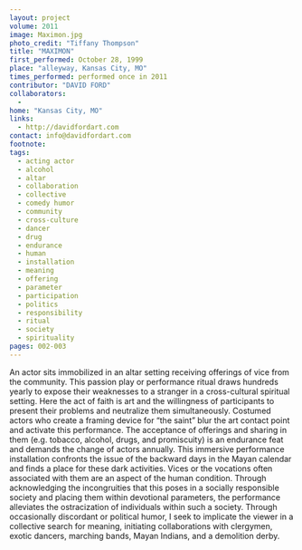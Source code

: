 ```yaml
---
layout: project
volume: 2011
image: Maximon.jpg
photo_credit: "Tiffany Thompson"
title: "MAXIMON"
first_performed: October 28, 1999
place: "alleyway, Kansas City, MO"
times_performed: performed once in 2011
contributor: "DAVID FORD"
collaborators: 
  - 
home: "Kansas City, MO"
links: 
  - http://davidfordart.com
contact: info@davidfordart.com
footnote: 
tags: 
  - acting actor
  - alcohol
  - altar
  - collaboration
  - collective
  - comedy humor
  - community
  - cross-culture
  - dancer
  - drug
  - endurance
  - human
  - installation
  - meaning
  - offering
  - parameter
  - participation
  - politics
  - responsibility
  - ritual
  - society
  - spirituality
pages: 002-003
---
```


An actor sits immobilized in an altar setting receiving offerings of vice from the community. This passion play or performance ritual draws hundreds yearly to expose their weaknesses to a stranger in a cross-cultural spiritual setting. Here the act of faith is art and the willingness of participants to present their problems and neutralize them simultaneously. Costumed actors who create a framing device for “the saint” blur the art contact point and activate this performance. The acceptance of offerings and sharing in them (e.g. tobacco, alcohol, drugs, and promiscuity) is an endurance feat and demands the change of actors annually. This immersive performance installation confronts the issue of the backward days in the Mayan calendar and finds a place for these dark activities. Vices or the vocations often associated with them are an aspect of the human condition. Through acknowledging the incongruities that this poses in a socially responsible society and placing them within devotional parameters, the performance alleviates the ostracization of individuals within such a society. Through occasionally discordant or political humor, I seek to implicate the viewer in a collective search for meaning, initiating collaborations with clergymen, exotic dancers, marching bands, Mayan Indians, and a demolition derby. 
